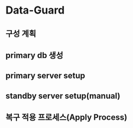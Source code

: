 # Data-Guard
## 구성 계획
## primary db 생성
## primary server setup
## standby server setup(manual)
## 복구 적용 프로세스(Apply Process)
